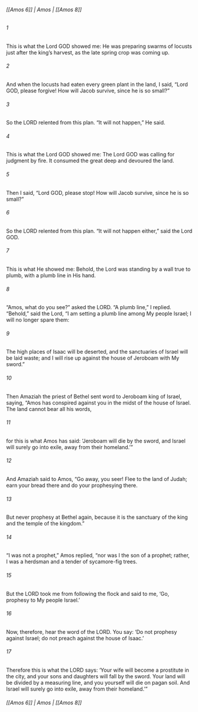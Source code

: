 ###### [[Amos 6]] | Amos | [[Amos 8]]

###### 1
This is what the Lord GOD showed me: He was preparing swarms of locusts just after the king’s harvest, as the late spring crop was coming up.
###### 2
And when the locusts had eaten every green plant in the land, I said, “Lord GOD, please forgive! How will Jacob survive, since he is so small?”
###### 3
So the LORD relented from this plan. “It will not happen,” He said.
###### 4
This is what the Lord GOD showed me: The Lord GOD was calling for judgment by fire. It consumed the great deep and devoured the land.
###### 5
Then I said, “Lord GOD, please stop! How will Jacob survive, since he is so small?”
###### 6
So the LORD relented from this plan. “It will not happen either,” said the Lord GOD.
###### 7
This is what He showed me: Behold, the Lord was standing by a wall true to plumb, with a plumb line in His hand.
###### 8
“Amos, what do you see?” asked the LORD. “A plumb line,” I replied. “Behold,” said the Lord, “I am setting a plumb line among My people Israel; I will no longer spare them:
###### 9
The high places of Isaac will be deserted, and the sanctuaries of Israel will be laid waste; and I will rise up against the house of Jeroboam with My sword.”
###### 10
Then Amaziah the priest of Bethel sent word to Jeroboam king of Israel, saying, “Amos has conspired against you in the midst of the house of Israel. The land cannot bear all his words,
###### 11
for this is what Amos has said: ‘Jeroboam will die by the sword, and Israel will surely go into exile, away from their homeland.’”
###### 12
And Amaziah said to Amos, “Go away, you seer! Flee to the land of Judah; earn your bread there and do your prophesying there.
###### 13
But never prophesy at Bethel again, because it is the sanctuary of the king and the temple of the kingdom.”
###### 14
“I was not a prophet,” Amos replied, “nor was I the son of a prophet; rather, I was a herdsman and a tender of sycamore-fig trees.
###### 15
But the LORD took me from following the flock and said to me, ‘Go, prophesy to My people Israel.’
###### 16
Now, therefore, hear the word of the LORD. You say: ‘Do not prophesy against Israel; do not preach against the house of Isaac.’
###### 17
Therefore this is what the LORD says: ‘Your wife will become a prostitute in the city, and your sons and daughters will fall by the sword. Your land will be divided by a measuring line, and you yourself will die on pagan soil. And Israel will surely go into exile, away from their homeland.’”

###### [[Amos 6]] | Amos | [[Amos 8]]
